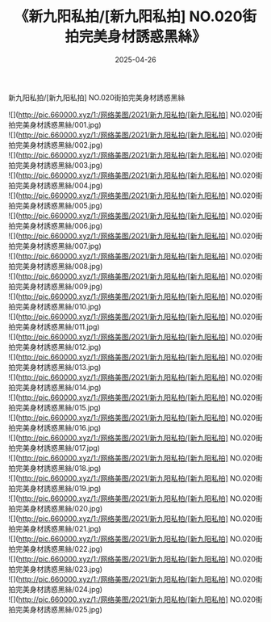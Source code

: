 ﻿---
layout: post
title:  《新九阳私拍/[新九阳私拍] NO.020街拍完美身材誘惑黑絲》
date:   2025-04-26
img: http://pic.660000.xyz/1:/网络美图/2021/新九阳私拍/[新九阳私拍] NO.020街拍完美身材誘惑黑絲/000.jpg
categories: [美女, 清纯, 唯美]
---

新九阳私拍/[新九阳私拍] NO.020街拍完美身材誘惑黑絲

 ![](http://pic.660000.xyz/1:/网络美图/2021/新九阳私拍/[新九阳私拍] NO.020街拍完美身材誘惑黑絲/001.jpg) <br>![](http://pic.660000.xyz/1:/网络美图/2021/新九阳私拍/[新九阳私拍] NO.020街拍完美身材誘惑黑絲/002.jpg) <br>![](http://pic.660000.xyz/1:/网络美图/2021/新九阳私拍/[新九阳私拍] NO.020街拍完美身材誘惑黑絲/003.jpg) <br>![](http://pic.660000.xyz/1:/网络美图/2021/新九阳私拍/[新九阳私拍] NO.020街拍完美身材誘惑黑絲/004.jpg) <br>![](http://pic.660000.xyz/1:/网络美图/2021/新九阳私拍/[新九阳私拍] NO.020街拍完美身材誘惑黑絲/005.jpg) <br>![](http://pic.660000.xyz/1:/网络美图/2021/新九阳私拍/[新九阳私拍] NO.020街拍完美身材誘惑黑絲/006.jpg) <br>![](http://pic.660000.xyz/1:/网络美图/2021/新九阳私拍/[新九阳私拍] NO.020街拍完美身材誘惑黑絲/007.jpg) <br>![](http://pic.660000.xyz/1:/网络美图/2021/新九阳私拍/[新九阳私拍] NO.020街拍完美身材誘惑黑絲/008.jpg) <br>![](http://pic.660000.xyz/1:/网络美图/2021/新九阳私拍/[新九阳私拍] NO.020街拍完美身材誘惑黑絲/009.jpg) <br>![](http://pic.660000.xyz/1:/网络美图/2021/新九阳私拍/[新九阳私拍] NO.020街拍完美身材誘惑黑絲/010.jpg) <br>![](http://pic.660000.xyz/1:/网络美图/2021/新九阳私拍/[新九阳私拍] NO.020街拍完美身材誘惑黑絲/011.jpg) <br>![](http://pic.660000.xyz/1:/网络美图/2021/新九阳私拍/[新九阳私拍] NO.020街拍完美身材誘惑黑絲/012.jpg) <br>![](http://pic.660000.xyz/1:/网络美图/2021/新九阳私拍/[新九阳私拍] NO.020街拍完美身材誘惑黑絲/013.jpg) <br>![](http://pic.660000.xyz/1:/网络美图/2021/新九阳私拍/[新九阳私拍] NO.020街拍完美身材誘惑黑絲/014.jpg) <br>![](http://pic.660000.xyz/1:/网络美图/2021/新九阳私拍/[新九阳私拍] NO.020街拍完美身材誘惑黑絲/015.jpg) <br>![](http://pic.660000.xyz/1:/网络美图/2021/新九阳私拍/[新九阳私拍] NO.020街拍完美身材誘惑黑絲/016.jpg) <br>![](http://pic.660000.xyz/1:/网络美图/2021/新九阳私拍/[新九阳私拍] NO.020街拍完美身材誘惑黑絲/017.jpg) <br>![](http://pic.660000.xyz/1:/网络美图/2021/新九阳私拍/[新九阳私拍] NO.020街拍完美身材誘惑黑絲/018.jpg) <br>![](http://pic.660000.xyz/1:/网络美图/2021/新九阳私拍/[新九阳私拍] NO.020街拍完美身材誘惑黑絲/019.jpg) <br>![](http://pic.660000.xyz/1:/网络美图/2021/新九阳私拍/[新九阳私拍] NO.020街拍完美身材誘惑黑絲/020.jpg) <br>![](http://pic.660000.xyz/1:/网络美图/2021/新九阳私拍/[新九阳私拍] NO.020街拍完美身材誘惑黑絲/021.jpg) <br>![](http://pic.660000.xyz/1:/网络美图/2021/新九阳私拍/[新九阳私拍] NO.020街拍完美身材誘惑黑絲/022.jpg) <br>![](http://pic.660000.xyz/1:/网络美图/2021/新九阳私拍/[新九阳私拍] NO.020街拍完美身材誘惑黑絲/023.jpg) <br>![](http://pic.660000.xyz/1:/网络美图/2021/新九阳私拍/[新九阳私拍] NO.020街拍完美身材誘惑黑絲/024.jpg) <br>![](http://pic.660000.xyz/1:/网络美图/2021/新九阳私拍/[新九阳私拍] NO.020街拍完美身材誘惑黑絲/025.jpg) <br>